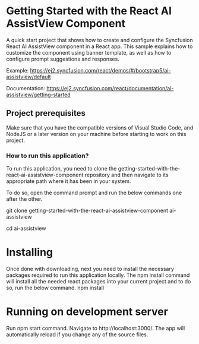# Getting Started with the React AI AssistView Component

A quick start project that shows how to create and configure the Syncfusion React AI AssistView component in a React app. This sample explains how to customize the component using banner template, as well as how to configure prompt suggestions and responses.

Example: https://ej2.syncfusion.com/react/demos/#/bootstrap5/ai-assistview/default 

Documentation: https://ej2.syncfusion.com/react/documentation/ai-assistview/getting-started 

## Project prerequisites
Make sure that you have the compatible versions of Visual Studio Code, and NodeJS or a later version on your machine before starting to work on this project.

### How to run this application?

To run this application, you need to clone the getting-started-with-the-react-ai-assistview-component repository and then navigate to its appropriate path where it has been in your system.

To do so, open the command prompt and run the below commands one after the other.

git clone getting-started-with-the-react-ai-assistview-component ai-assistview

cd ai-assistview

# Installing
Once done with downloading, next you need to install the necessary packages required to run this application locally. The npm install command will install all the needed react packages into your current project and to do so, run the below command.
npm install

# Running on development server
Run npm start command. Navigate to http://localhost:3000/. The app will automatically reload if you change any of the source files.
